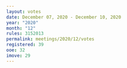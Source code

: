 ```yaml
---
layout: votes
date: December 07, 2020 - December 10, 2020
year: "2020"
month: "12"
rules: 3152013
permalink: meetings/2020/12/votes
registered: 39
ooe: 32
imove: 29
---
```


